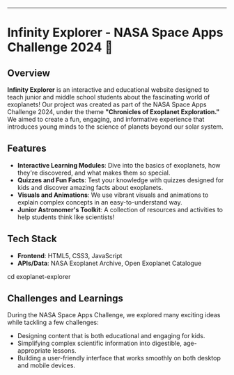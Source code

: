 <hr><h1>Infinity Explorer - NASA Space Apps Challenge 2024 🌌</h1><h2>Overview</h2><p><strong>Infinity Explorer</strong> is an interactive and educational website designed to teach junior and middle school students about the fascinating world of exoplanets! Our project was created as part of the NASA Space Apps Challenge 2024, under the theme <strong>"Chronicles of Exoplanet Exploration."</strong> We aimed to create a fun, engaging, and informative experience that introduces young minds to the science of planets beyond our solar system.</p><h2>Features</h2><ul><li><strong>Interactive Learning Modules</strong>: Dive into the basics of exoplanets, how they're discovered, and what makes them so special.</li><li><strong>Quizzes and Fun Facts</strong>: Test your knowledge with quizzes designed for kids and discover amazing facts about exoplanets.</li><li><strong>Visuals and Animations</strong>: We use vibrant visuals and animations to explain complex concepts in an easy-to-understand way.</li><li><strong>Junior Astronomer's Toolkit</strong>: A collection of resources and activities to help students think like scientists!</li></ul><h2>Tech Stack</h2><ul><li><strong>Frontend</strong>: HTML5, CSS3, JavaScript</li><li><strong>APIs/Data</strong>: NASA Exoplanet Archive, Open Exoplanet Catalogue</li></ul>
<span class="hljs-built_in">cd</span> exoplanet-explorer
</code></div></div></pre></li></ol><h2>Challenges and Learnings</h2><p>During the NASA Space Apps Challenge, we explored many exciting ideas while tackling a few challenges:</p><ul><li>Designing content that is both educational and engaging for kids.</li><li>Simplifying complex scientific information into digestible, age-appropriate lessons.</li><li>Building a user-friendly interface that works smoothly on both desktop and mobile devices.</li></ul>
